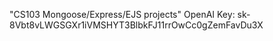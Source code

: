 "CS103 Mongoose/Express/EJS projects" 
OpenAI Key: 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
